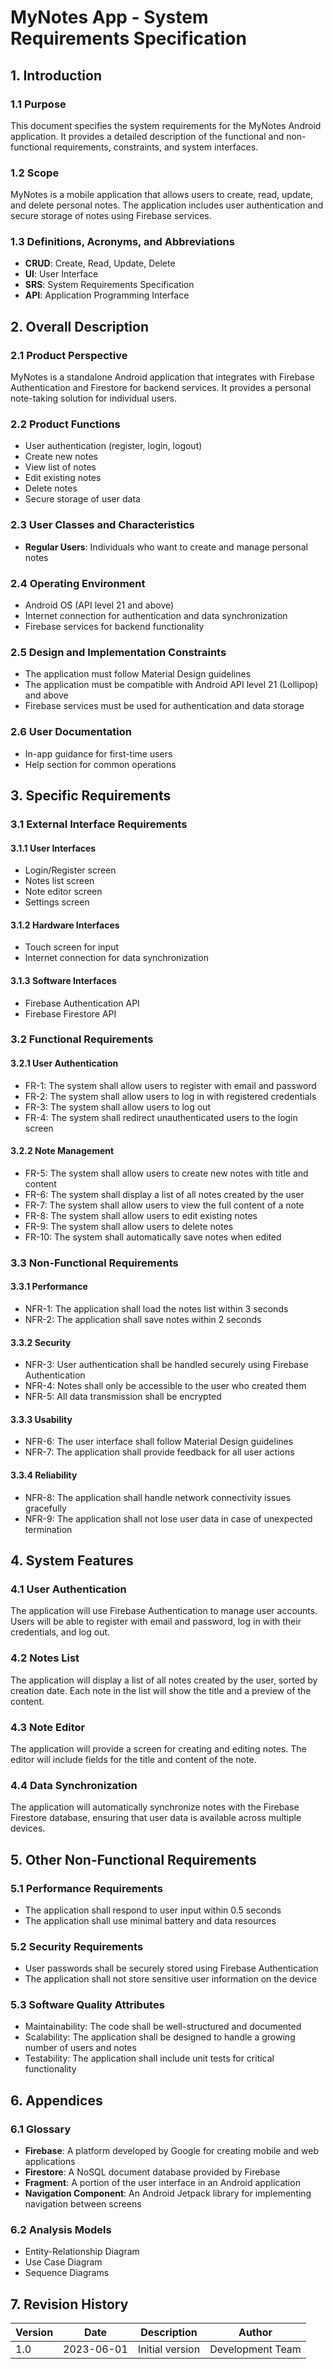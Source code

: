 # MyNotes App - System Requirements Specification

## 1. Introduction

### 1.1 Purpose
This document specifies the system requirements for the MyNotes Android application. It provides a detailed description of the functional and non-functional requirements, constraints, and system interfaces.

### 1.2 Scope
MyNotes is a mobile application that allows users to create, read, update, and delete personal notes. The application includes user authentication and secure storage of notes using Firebase services.

### 1.3 Definitions, Acronyms, and Abbreviations
- **CRUD**: Create, Read, Update, Delete
- **UI**: User Interface
- **SRS**: System Requirements Specification
- **API**: Application Programming Interface

## 2. Overall Description

### 2.1 Product Perspective
MyNotes is a standalone Android application that integrates with Firebase Authentication and Firestore for backend services. It provides a personal note-taking solution for individual users.

### 2.2 Product Functions
- User authentication (register, login, logout)
- Create new notes
- View list of notes
- Edit existing notes
- Delete notes
- Secure storage of user data

### 2.3 User Classes and Characteristics
- **Regular Users**: Individuals who want to create and manage personal notes

### 2.4 Operating Environment
- Android OS (API level 21 and above)
- Internet connection for authentication and data synchronization
- Firebase services for backend functionality

### 2.5 Design and Implementation Constraints
- The application must follow Material Design guidelines
- The application must be compatible with Android API level 21 (Lollipop) and above
- Firebase services must be used for authentication and data storage

### 2.6 User Documentation
- In-app guidance for first-time users
- Help section for common operations

## 3. Specific Requirements

### 3.1 External Interface Requirements

#### 3.1.1 User Interfaces
- Login/Register screen
- Notes list screen
- Note editor screen
- Settings screen

#### 3.1.2 Hardware Interfaces
- Touch screen for input
- Internet connection for data synchronization

#### 3.1.3 Software Interfaces
- Firebase Authentication API
- Firebase Firestore API

### 3.2 Functional Requirements

#### 3.2.1 User Authentication
- FR-1: The system shall allow users to register with email and password
- FR-2: The system shall allow users to log in with registered credentials
- FR-3: The system shall allow users to log out
- FR-4: The system shall redirect unauthenticated users to the login screen

#### 3.2.2 Note Management
- FR-5: The system shall allow users to create new notes with title and content
- FR-6: The system shall display a list of all notes created by the user
- FR-7: The system shall allow users to view the full content of a note
- FR-8: The system shall allow users to edit existing notes
- FR-9: The system shall allow users to delete notes
- FR-10: The system shall automatically save notes when edited

### 3.3 Non-Functional Requirements

#### 3.3.1 Performance
- NFR-1: The application shall load the notes list within 3 seconds
- NFR-2: The application shall save notes within 2 seconds

#### 3.3.2 Security
- NFR-3: User authentication shall be handled securely using Firebase Authentication
- NFR-4: Notes shall only be accessible to the user who created them
- NFR-5: All data transmission shall be encrypted

#### 3.3.3 Usability
- NFR-6: The user interface shall follow Material Design guidelines
- NFR-7: The application shall provide feedback for all user actions

#### 3.3.4 Reliability
- NFR-8: The application shall handle network connectivity issues gracefully
- NFR-9: The application shall not lose user data in case of unexpected termination

## 4. System Features

### 4.1 User Authentication
The application will use Firebase Authentication to manage user accounts. Users will be able to register with email and password, log in with their credentials, and log out.

### 4.2 Notes List
The application will display a list of all notes created by the user, sorted by creation date. Each note in the list will show the title and a preview of the content.

### 4.3 Note Editor
The application will provide a screen for creating and editing notes. The editor will include fields for the title and content of the note.

### 4.4 Data Synchronization
The application will automatically synchronize notes with the Firebase Firestore database, ensuring that user data is available across multiple devices.

## 5. Other Non-Functional Requirements

### 5.1 Performance Requirements
- The application shall respond to user input within 0.5 seconds
- The application shall use minimal battery and data resources

### 5.2 Security Requirements
- User passwords shall be securely stored using Firebase Authentication
- The application shall not store sensitive user information on the device

### 5.3 Software Quality Attributes
- Maintainability: The code shall be well-structured and documented
- Scalability: The application shall be designed to handle a growing number of users and notes
- Testability: The application shall include unit tests for critical functionality

## 6. Appendices

### 6.1 Glossary
- **Firebase**: A platform developed by Google for creating mobile and web applications
- **Firestore**: A NoSQL document database provided by Firebase
- **Fragment**: A portion of the user interface in an Android application
- **Navigation Component**: An Android Jetpack library for implementing navigation between screens

### 6.2 Analysis Models
- Entity-Relationship Diagram
- Use Case Diagram
- Sequence Diagrams

## 7. Revision History

| Version | Date | Description | Author |
|---------|------|-------------|--------|
| 1.0 | 2023-06-01 | Initial version | Development Team |